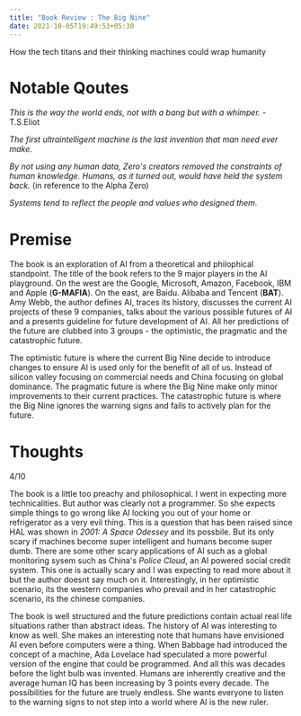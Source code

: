 ```yaml
---
title: "Book Review : The Big Nine"
date: 2021-10-05T19:49:53+05:30
---
```


How the tech titans and their thinking machines could wrap humanity

# Notable Qoutes 

*This is the way the world ends, not with a bang but with a whimper.* - T.S.Eliot

*The first ultraintelligent machine is the last invention that man need ever make.*

*By not using any human data, Zero's creators removed the constraints of human knowledge. Humans, as it turned out, would have held the system back.* (in reference to the Alpha Zero)

*Systems tend to reflect the people and values who designed them.*

# Premise

The book is an exploration of AI from a theoretical and philophical standpoint. The title of the book refers to the 9 major players in the AI playground. On the west are the Google, Microsoft, Amazon, Facebook, IBM and Apple (**G-MAFIA**). On the east, are Baidu. Alibaba and Tencent (**BAT**). Amy Webb, the  author defines AI, traces its history, discusses the current AI projects of these 9 companies, talks about the various possible futures of AI and a presents guideline for future development of AI. All her predictions of the future are clubbed into 3 groups - the optimistic, the pragmatic and the catastrophic future.


The optimistic future is where the current Big Nine decide to introduce changes to ensure AI is used only for the benefit of all of us. Instead of silicon valley focusing on commercial needs and China focusing on global dominance. The pragmatic future is where the Big Nine make only minor improvements to their current practices. The catastrophic future is where the Big Nine ignores the warning signs and fails to actively plan for the future.

# Thoughts

4/10

The book is a little too preachy and philosophical. I went in expecting more technicalities. But author was clearly not a programmer. So she expects simple things to go wrong like AI locking you out of your home or refrigerator as a very evil thing. This is a question that has been raised since HAL was shown in *2001: A Space Odessey* and its possbile. But its only scary if machines become super intelligent and humans become super dumb. There are some other scary applications of AI such as a global monitoring sysem such as China's *Police Cloud*, an AI powered social credit system. This one is actually scary and I was expecting to read more about it but the author doesnt say much on it. Interestingly, in her optimistic scenario, its the western companies who prevail and in her catastrophic scenario, its the chinese companies. 

The book is well structured and the future predictions contain actual real life situations rather than abstract ideas. The history of AI was interesting to know as well. She makes an interesting note that humans have envisioned AI even before computers were a thing. When Babbage had introduced the concept of a machine, Ada Lovelace had speculated a more powerful version of the engine that could be programmed. And all this was decades before the light bulb was invented. Humans are inherently creative and the average human IQ has been increasing by 3 points every decade. The possibilities for the future are truely endless. She wants everyone to listen to the warning signs to not step into a world where AI is the new ruler.

